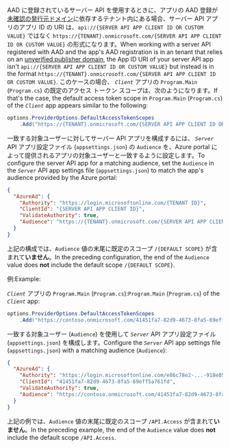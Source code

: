 <span data-ttu-id="fdd80-101">AAD に登録されているサーバー API を使用するときに、アプリの AAD 登録が[未確認の発行元ドメイン](/azure/active-directory/develop/howto-configure-publisher-domain)に依存するテナント内にある場合、サーバー API アプリのアプリ ID の URI は、`api://{SERVER API APP CLIENT ID OR CUSTOM VALUE}` ではなく `https://{TENANT}.onmicrosoft.com/{SERVER API APP CLIENT ID OR CUSTOM VALUE}` の形式になります。</span><span class="sxs-lookup"><span data-stu-id="fdd80-101">When working with a server API registered with AAD and the app's AAD registration is in an tenant that relies on an [unverified publisher domain](/azure/active-directory/develop/howto-configure-publisher-domain), the App ID URI of your server API app isn't `api://{SERVER API APP CLIENT ID OR CUSTOM VALUE}` but instead is in the format `https://{TENANT}.onmicrosoft.com/{SERVER API APP CLIENT ID OR CUSTOM VALUE}`.</span></span> <span data-ttu-id="fdd80-102">このケースの場合、 *`Client`* アプリの `Program.Main` (`Program.cs`) の既定のアクセス トークン スコープは、次のようになります。</span><span class="sxs-lookup"><span data-stu-id="fdd80-102">If that's the case, the default access token scope in `Program.Main` (`Program.cs`) of the *`Client`* app appears similar to the following:</span></span>

```csharp
options.ProviderOptions.DefaultAccessTokenScopes
    .Add("https://{TENANT}.onmicrosoft.com/{SERVER API APP CLIENT ID OR CUSTOM VALUE}/{DEFAULT SCOPE}");
```

<span data-ttu-id="fdd80-103">一致する対象ユーザーに対してサーバー API アプリを構成するには、 *`Server`* API アプリ設定ファイル (`appsettings.json`) の `Audience` を、Azure portal によって提供されるアプリの対象ユーザーと一致するように設定します。</span><span class="sxs-lookup"><span data-stu-id="fdd80-103">To configure the server API app for a matching audience, set the `Audience` in the *`Server`* API app settings file (`appsettings.json`) to match the app's audience provided by the Azure portal:</span></span>

```json
{
  "AzureAd": {
    "Authority": "https://login.microsoftonline.com/{TENANT ID}",
    "ClientId": "{SERVER API APP CLIENT ID}",
    "ValidateAuthority": true,
    "Audience": "https://{TENANT}.onmicrosoft.com/{SERVER API APP CLIENT ID OR CUSTOM VALUE}"
  }
}
```

<span data-ttu-id="fdd80-104">上記の構成では、`Audience` 値の末尾に既定のスコープ `/{DEFAULT SCOPE}` が含まれて**いません**。</span><span class="sxs-lookup"><span data-stu-id="fdd80-104">In the preceding configuration, the end of the `Audience` value does **not** include the default scope `/{DEFAULT SCOPE}`.</span></span>

<span data-ttu-id="fdd80-105">例:</span><span class="sxs-lookup"><span data-stu-id="fdd80-105">Example:</span></span>

<span data-ttu-id="fdd80-106">*`Client`* アプリの `Program.Main` (`Program.cs`):</span><span class="sxs-lookup"><span data-stu-id="fdd80-106">`Program.Main` (`Program.cs`) of the *`Client`* app:</span></span>

```csharp
options.ProviderOptions.DefaultAccessTokenScopes
    .Add("https://contoso.onmicrosoft.com/41451fa7-82d9-4673-8fa5-69eff5a761fd/API.Access");
```

<span data-ttu-id="fdd80-107">一致する対象ユーザー (`Audience`) を使用して *`Server`* API アプリ設定ファイル (`appsettings.json`) を構成します。</span><span class="sxs-lookup"><span data-stu-id="fdd80-107">Configure the *`Server`* API app settings file (`appsettings.json`) with a matching audience (`Audience`):</span></span>

```json
{
  "AzureAd": {
    "Authority": "https://login.microsoftonline.com/e86c78e2-...-918e0565a45e",
    "ClientId": "41451fa7-82d9-4673-8fa5-69eff5a761fd",
    "ValidateAuthority": true,
    "Audience": "https://contoso.onmicrosoft.com/41451fa7-82d9-4673-8fa5-69eff5a761fd"
  }
}
```

<span data-ttu-id="fdd80-108">上記の例では、`Audience` 値の末尾に既定のスコープ `/API.Access` が含まれて**いません**。</span><span class="sxs-lookup"><span data-stu-id="fdd80-108">In the preceding example, the end of the `Audience` value does **not** include the default scope `/API.Access`.</span></span>
